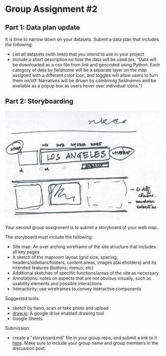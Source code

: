 # Group Assignment #2 

## Part 1: Data plan update

It is time to narrow down on your datasets. Submit a data plan that includes the following:

- List all datasets (with links) that you intend to use in your project
- Include a short description no how the data will be used (ex. "Data will be downloaded as a csv file from _link_ and geocoded using Python. Each category of data by _fieldname_ will be a separate layer on the map assigned with a different color icon, and toggles will allow users to turn them on/off. Narratives will be driven by combining _fieldnames_ and be available as a popup box as users hover over individual icons.")

## Part 2: Storyboarding

<img src="../Weeks/Week04/images/nkca1.png">

Your second group assignment is to submit a storyboard of your web map.

The storyboard must include the following:

- Site map: An over arching wireframe of the site structure that includes all key pages
- A sketch of the maproom layout (grid size, spacing, headers/sidebars/footers, content areas, images placeholders) and its intended features (buttons, menus, etc)
- Additional sketches of specific functions/areas of the site as necessary
- Annotations: notes on aspects that are not obvious visually, such as usability elements and possible interactions
- Interactivity: use wireframes to convey interactive components

Suggested tools:

- sketch by hand, scan or take photo and upload
- [draw.io](https://app.diagrams.net/): A google drive enabled drawing tool
- Google Sheets

Submission:

- create a "storyboard.md" file in your group repo, and submit a link to it [here](https://github.com/yohman/21S-DH151/discussions/33). Make sure to include your group name and group members in the discussion post.
